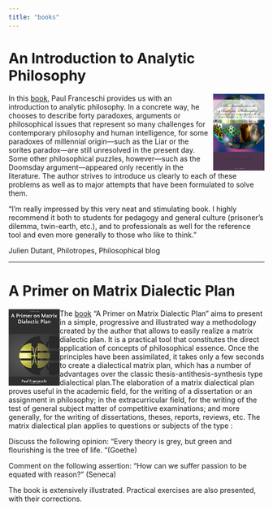 ```yaml
---
title: "books"
---
```


# An Introduction to Analytic Philosophy
<img align="right" width="20%" src="/content/assets/images/couv-createspace.jpg">

In this [book](https://www.amazon.com/Introduction-Analytic-Philosophy-Paradoxes-Contemporary/dp/1482739836), Paul Franceschi provides us with an introduction to analytic philosophy. In a concrete way, he chooses to describe forty paradoxes, arguments or philosophical issues that represent so many challenges for contemporary philosophy and human intelligence, for some paradoxes of millennial origin—such as the Liar or the sorites paradox—are still unresolved in the present day. Some other philosophical puzzles, however—such as the Doomsday argument—appeared only recently in the literature. The author strives to introduce us clearly to each of these problems as well as to major attempts that have been formulated to solve them.

“I’m really impressed by this very neat and stimulating book. I highly recommend it both to students for pedagogy and general culture (prisoner’s dilemma, twin-earth, etc.), and to professionals as well for the reference tool and even more generally to those who like to think.”

Julien Dutant, Philotropes, Philosophical blog
<p></p>
<hr>
<p></p>

# A Primer on Matrix Dialectic Plan
<img align="left" width="20%" src="/content/assets/images/cover-amazon.jpg">

The [book](https://www.amazon.com/Primer-Matrix-Dialectic-Plan-ebook/dp/B087D7L4BS) “A Primer on Matrix Dialectic Plan” aims to present in a simple, progressive and illustrated way a methodology created by the author that allows to easily realize a matrix dialectic plan. It is a practical tool that constitutes the direct application of concepts of philosophical essence. Once the principles have been assimilated, it takes only a few seconds to create a dialectical matrix plan, which has a number of advantages over the classic thesis-antithesis-synthesis type dialectical plan.The elaboration of a matrix dialectical plan proves useful in the academic field, for the writing of a dissertation or an assignment in philosophy; in the extracurricular field, for the writing of the test of general subject matter of competitive examinations; and more generally, for the writing of dissertations, theses, reports, reviews, etc. The matrix dialectical plan applies to questions or subjects of the type :

Discuss the following opinion: “Every theory is grey, but green and flourishing is the tree of life. “(Goethe)

Comment on the following assertion: “How can we suffer passion to be equated with reason?” (Seneca)

The book is extensively illustrated. Practical exercises are also presented, with their corrections.
